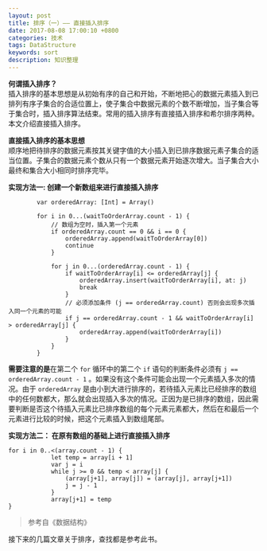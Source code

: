 ```yaml
---
layout: post
title: 排序（一）—— 直接插入排序
date: 2017-08-08 17:00:10 +0800
categories: 技术
tags: DataStructure
keywords: sort
description: 知识整理
---
```


**何谓插入排序？**  
插入排序的基本思想是从初始有序的自己和开始，不断地把心的数据元素插入到已排列有序子集合的合适位置上，使子集合中数据元素的个数不断增加，当子集合等于集合时，插入排序算法结束。常用的插入排序有直接插入排序和希尔排序两种。本文介绍直接插入排序。  

**直接插入排序的基本思想**  
顺序地把待排序的数据元素按其关键字值的大小插入到已排序数据元素子集合的适当位置。子集合的数据元素个数从只有一个数据元素开始逐次增大。当子集合大小最终和集合大小相同时排序完毕。  

**实现方法一: 创建一个新数组来进行直接插入排序**  

```
        var orderedArray: [Int] = Array()
        
        for i in 0...(waitToOrderArray.count - 1) {
            // 数组为空时，插入第一个元素
            if orderedArray.count == 0 && i == 0 {
                orderedArray.append(waitToOrderArray[0])
                continue
            }
            
            for j in 0...(orderedArray.count - 1) {
                if waitToOrderArray[i] <= orderedArray[j] {
                    orderedArray.insert(waitToOrderArray[i], at: j)
                    break
                }
                // 必须添加条件 (j == orderedArray.count) 否则会出现多次插入同一个元素的可能
                if j == orderedArray.count - 1 && waitToOrderArray[i] > orderedArray[j] {
                    orderedArray.append(waitToOrderArray[i])
                }
            }
        }
```  
**需要注意的是**在第二个 `for` 循环中的第二个 `if` 语句的判断条件必须有 `j == orderedArray.count - 1` 。如果没有这个条件可能会出现一个元素插入多次的情况。由于 `orderedArray` 是由小到大进行排序的，若待插入元素比已经排序的数组中的任何数都大，那么就会出现插入多次的情况。正因为是已排序的数组，因此需要判断是否这个待插入元素比已排序数组的每个元素元素都大，然后在和最后一个元素进行比较的时候，把这个元素插入到数组尾部。  

**实现方法二： 在原有数组的基础上进行直接插入排序**  
 
```
for i in 0..<(array.count - 1) {
            let temp = array[i + 1]
            var j = i
            while j >= 0 && temp < array[j] {
                (array[j+1], array[j]) = (array[j], array[j+1])
                j = j - 1
            }
            array[j+1] = temp
}
```

>参考自《数据结构》  

接下来的几篇文章关于排序，查找都是参考此书。


